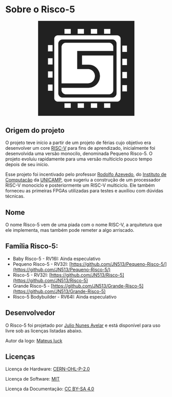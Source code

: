 # Sobre o Risco-5

<p align="center">
<img src="/imgs/risco5.jpeg" alt="Logo do processador" width="300px">
</p>

## Origem do projeto

O projeto teve início a partir de um projeto de férias cujo objetivo era desenvolver um core [RISC-V](https://riscv.org/) para fins de aprendizado, inicialmente foi desenvolvida uma versão monocilo, denominada Pequeno Risco-5. O projeto evoluiu rapidamente para uma versão multiciclo pouco tempo depois de seu início.

Esse projeto foi incentivado pelo professor [Rodolfo Azevedo](https://www.ic.unicamp.br/~rodolfo/), do [Instituto de Computação](https://www.ic.unicamp.br/) da [UNICAMP](http://www.unicamp.br/), que sugeriu a construção de um processador RISC-V monociclo e posteriormente um RISC-V multiciclo. Ele também forneceu as primeiras FPGAs utilizadas para testes e auxiliou com dúvidas técnicas.

## Nome

O nome Risco-5 vem de uma piada com o nome RISC-V, a arquitetura que ele implementa, mas também pode remeter a algo arriscado.

## Família Risco-5:

- Baby Risco-5 - RV16I: Ainda especulativo
- Pequeno Risco-5 - RV32I: [https://github.com/JN513/Pequeno-Risco-5/](https://github.com/JN513/Pequeno-Risco-5/)
- Risco-5 - RV32I: [https://github.com/JN513/Risco-5](https://github.com/JN513/Risco-5)
- Grande Risco-5 - [https://github.com/JN513/Grande-Risco-5](https://github.com/JN513/Grande-Risco-5)
- Risco-5 Bodybuilder - RV64I: Ainda especulativo

## Desenvolvedor

O Risco-5 foi projetado por [Julio Nunes Avelar](https://github.com/JN513) e está disponível para uso livre sob as licenças listadas abaixo.

Autor da logo: [Mateus luck](https://www.instagram.com/mateusluck/)

## Licenças

Licença de Hardware: [CERN-OHL-P-2.0](https://github.com/JN513/Risco-5/blob/main/LICENSE)

Licença de Software: [MIT](https://github.com/JN513/Risco-5/blob/main/software/LICENSE-MIT)

Licença da Documentação: [CC BY-SA 4.0](https://github.com/JN513/Risco-5/blob/main/LICENSE-CC)